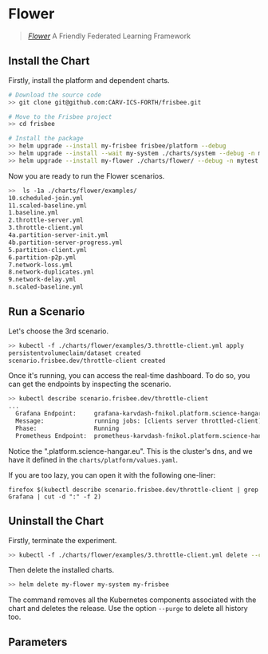 # Flower

> [*Flower*](https://github.com/adap/flower)  A Friendly Federated Learning Framework



## Install the Chart

Firstly, install the platform and dependent charts.

```bash
# Download the source code
>> git clone git@github.com:CARV-ICS-FORTH/frisbee.git

# Move to the Frisbee project
>> cd frisbee

# Install the package
>> helm upgrade --install my-frisbee frisbee/platform --debug
>> helm upgrade --install --wait my-system ./charts/system --debug -n mytest --create-namespace
>> helm upgrade --install my-flower ./charts/flower/ --debug -n mytest
```



Now you are ready to run the Flower scenarios.

```bash
>>  ls -1a ./charts/flower/examples/
10.scheduled-join.yml
11.scaled-baseline.yml
1.baseline.yml
2.throttle-server.yml
3.throttle-client.yml
4a.partition-server-init.yml
4b.partition-server-progress.yml
5.partition-client.yml
6.partition-p2p.yml
7.network-loss.yml
8.network-duplicates.yml
9.network-delay.yml
n.scaled-baseline.yml
```



## Run a Scenario

Let's choose the 3rd scenario.

```bash
>> kubectl -f ./charts/flower/examples/3.throttle-client.yml apply
persistentvolumeclaim/dataset created
scenario.frisbee.dev/throttle-client created
```



Once it's running, you can access the real-time dashboard. To do so, you can get the endpoints by inspecting the scenario.

```bash
>> kubectl describe scenario.frisbee.dev/throttle-client
...
  Grafana Endpoint:     grafana-karvdash-fnikol.platform.science-hangar.eu
  Message:              running jobs: [clients server throttled-client]
  Phase:                Running
  Prometheus Endpoint:  prometheus-karvdash-fnikol.platform.science-hangar.eu
```

Notice the ".platform.science-hangar.eu". This is the cluster's dns, and we have it defined in the `charts/platform/values.yaml`.


If you are too lazy, you can open it with the following one-liner:

`firefox $(kubectl describe scenario.frisbee.dev/throttle-client | grep Grafana | cut -d ":" -f 2)`



## Uninstall the Chart

Firstly, terminate the experiment.

```bash
>> kubectl -f ./charts/flower/examples/3.throttle-client.yml delete --cascade=foreground
```



Then delete the installed charts. 

```bash
>> helm delete my-flower my-system my-frisbee
```

The command removes all the Kubernetes components associated with the chart and deletes the release. Use the
option `--purge` to delete all history too.

## Parameters
